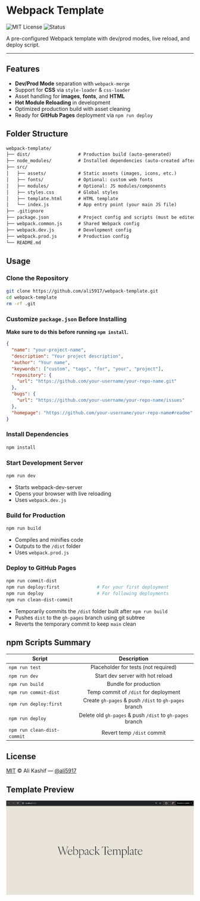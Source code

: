 # Webpack Template
![MIT License](https://img.shields.io/badge/license-MIT-blue.svg)
![Status](https://img.shields.io/badge/status-ready-green)

A pre-configured Webpack template with dev/prod modes, live reload, and deploy script.

---

## Features

- **Dev/Prod Mode** separation with `webpack-merge`
- Support for **CSS** via `style-loader` & `css-loader`
- Asset handling for **images**, **fonts**, and **HTML**
- **Hot Module Reloading** in development
- Optimized production build with asset cleaning
- Ready for **GitHub Pages** deployment via `npm run deploy`

## Folder Structure

```txt
webpack-template/
├── dist/                  # Production build (auto-generated)
├── node_modules/          # Installed dependencies (auto-created after npm install)
├── src/
│   ├── assets/            # Static assets (images, icons, etc.)
│   ├── fonts/             # Optional: custom web fonts
│   ├── modules/           # Optional: JS modules/components
│   ├── styles.css         # Global styles
│   ├── template.html      # HTML template
│   └── index.js           # App entry point (your main JS file)
├── .gitignore
├── package.json           # Project config and scripts (must be edited before npm install)
├── webpack.common.js      # Shared Webpack config
├── webpack.dev.js         # Development config
├── webpack.prod.js        # Production config
└── README.md

```

## Usage

###  Clone the Repository

```bash
git clone https://github.com/ali5917/webpack-template.git
cd webpack-template
rm -rf .git
```

###  Customize `package.json` Before Installing
**Make sure to do this before running `npm install`.**

```json
{
  "name": "your-project-name",
  "description": "Your project description",
  "author": "Your name",
  "keywords": ["custom", "tags", "for", "your", "project"],
  "repository": {
    "url": "https://github.com/your-username/your-repo-name.git"
  },
  "bugs": {
    "url": "https://github.com/your-username/your-repo-name/issues"
  },
  "homepage": "https://github.com/your-username/your-repo-name#readme"
}
```

###  Install Dependencies

```bash
npm install
```

###  Start Development Server

```bash
npm run dev
```
* Starts webpack-dev-server
* Opens your browser with live reloading
* Uses `webpack.dev.js`

###  Build for Production

```bash
npm run build
```
* Compiles and minifies code
* Outputs to the `/dist` folder
* Uses `webpack.prod.js`

### Deploy to GitHub Pages

```bash
npm run commit-dist        
npm run deploy:first              # For your first deployment
npm run deploy                    # For following deployments
npm run clean-dist-commit  
```
- Temporarily commits the `/dist` folder built after `npm run build`
- Pushes `dist` to the `gh-pages` branch using git subtree
- Reverts the temporary commit to keep `main` clean

## npm Scripts Summary

|             Script             |                          Description                        |
| ------------------------------ |:-----------------------------------------------------------:|
| ``npm run test``               | Placeholder for tests (not required)                        |
| ``npm run dev``                | Start dev server with hot reload                            |
| ``npm run build``              | Bundle for production                                       |
| ``npm run commit-dist``        | Temp commit of `/dist` for deployment                       |
| ``npm run deploy:first``       | Create `gh-pages` & push `/dist` to `gh-pages` branch       |
| ``npm run deploy``             | Delete old `gh-pages` & push ``/dist`` to `gh-pages` branch |
| ``npm run clean-dist-commit``  | Revert temp `/dist` commit                                  |

## License

[MIT](LICENSE) © Ali Kashif — [@ali5917](https://github.com/ali5917)

## Template Preview

![Template Screenshot](src/assets/temp.png)
